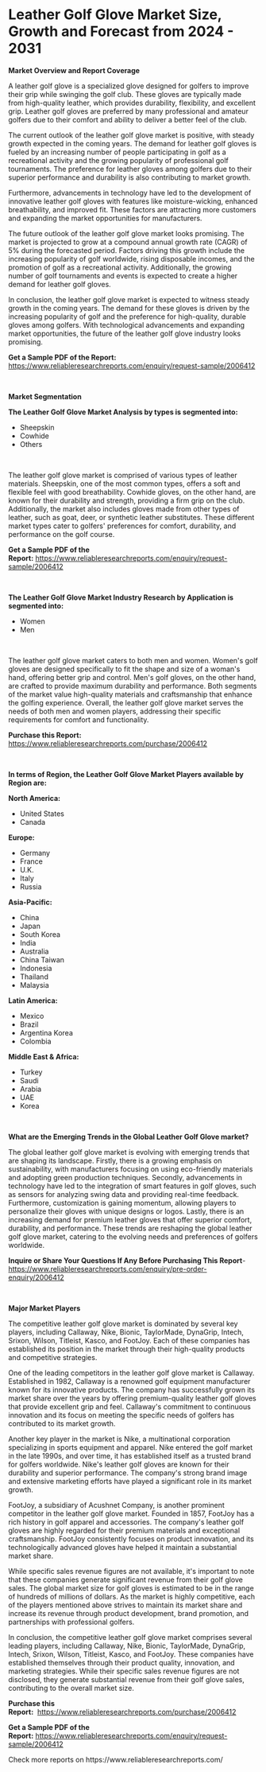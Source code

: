 <p><h1>Leather Golf Glove Market Size, Growth and Forecast from 2024 - 2031</h1></p><p><strong>Market Overview and Report Coverage</strong></p>
<p><p>A leather golf glove is a specialized glove designed for golfers to improve their grip while swinging the golf club. These gloves are typically made from high-quality leather, which provides durability, flexibility, and excellent grip. Leather golf gloves are preferred by many professional and amateur golfers due to their comfort and ability to deliver a better feel of the club.</p><p>The current outlook of the leather golf glove market is positive, with steady growth expected in the coming years. The demand for leather golf gloves is fueled by an increasing number of people participating in golf as a recreational activity and the growing popularity of professional golf tournaments. The preference for leather gloves among golfers due to their superior performance and durability is also contributing to market growth.</p><p>Furthermore, advancements in technology have led to the development of innovative leather golf gloves with features like moisture-wicking, enhanced breathability, and improved fit. These factors are attracting more customers and expanding the market opportunities for manufacturers.</p><p>The future outlook of the leather golf glove market looks promising. The market is projected to grow at a compound annual growth rate (CAGR) of 5% during the forecasted period. Factors driving this growth include the increasing popularity of golf worldwide, rising disposable incomes, and the promotion of golf as a recreational activity. Additionally, the growing number of golf tournaments and events is expected to create a higher demand for leather golf gloves.</p><p>In conclusion, the leather golf glove market is expected to witness steady growth in the coming years. The demand for these gloves is driven by the increasing popularity of golf and the preference for high-quality, durable gloves among golfers. With technological advancements and expanding market opportunities, the future of the leather golf glove industry looks promising.</p></p>
<p><strong>Get a Sample PDF of the Report:</strong> <a href="https://www.reliableresearchreports.com/enquiry/request-sample/2006412">https://www.reliableresearchreports.com/enquiry/request-sample/2006412</a></p>
<p>&nbsp;</p>
<p><strong>Market Segmentation</strong></p>
<p><strong>The Leather Golf Glove Market Analysis by types is segmented into:</strong></p>
<p><ul><li>Sheepskin</li><li>Cowhide</li><li>Others</li></ul></p>
<p>&nbsp;</p>
<p><p>The leather golf glove market is comprised of various types of leather materials. Sheepskin, one of the most common types, offers a soft and flexible feel with good breathability. Cowhide gloves, on the other hand, are known for their durability and strength, providing a firm grip on the club. Additionally, the market also includes gloves made from other types of leather, such as goat, deer, or synthetic leather substitutes. These different market types cater to golfers' preferences for comfort, durability, and performance on the golf course.</p></p>
<p><strong>Get a Sample PDF of the Report:</strong>&nbsp;<a href="https://www.reliableresearchreports.com/enquiry/request-sample/2006412">https://www.reliableresearchreports.com/enquiry/request-sample/2006412</a></p>
<p>&nbsp;</p>
<p><strong>The Leather Golf Glove Market Industry Research by Application is segmented into:</strong></p>
<p><ul><li>Women</li><li>Men</li></ul></p>
<p>&nbsp;</p>
<p><p>The leather golf glove market caters to both men and women. Women's golf gloves are designed specifically to fit the shape and size of a woman's hand, offering better grip and control. Men's golf gloves, on the other hand, are crafted to provide maximum durability and performance. Both segments of the market value high-quality materials and craftsmanship that enhance the golfing experience. Overall, the leather golf glove market serves the needs of both men and women players, addressing their specific requirements for comfort and functionality.</p></p>
<p><strong>Purchase this Report:</strong>&nbsp; <a href="https://www.reliableresearchreports.com/purchase/2006412">https://www.reliableresearchreports.com/purchase/2006412</a></p>
<p>&nbsp;</p>
<p><strong>In terms of Region, the Leather Golf Glove Market Players available by Region are:</strong></p>
<p>
    <p> <strong> North America: </strong>
        <ul>
            <li>United States</li>
            <li>Canada</li>
        </ul>
        </p> 
    <p> <strong> Europe: </strong>
        <ul>
            <li>Germany</li>
            <li>France</li>
            <li>U.K.</li>
            <li>Italy</li>
            <li>Russia</li>
        </ul>
        </p> 
    <p> <strong> Asia-Pacific: </strong>
        <ul>
            <li>China</li>
            <li>Japan</li>
            <li>South Korea</li>
            <li>India</li>
            <li>Australia</li>
            <li>China Taiwan</li>
            <li>Indonesia</li>
            <li>Thailand</li>
            <li>Malaysia</li>
        </ul>
        </p> 
    <p> <strong> Latin America: </strong>
        <ul>
            <li>Mexico</li>
            <li>Brazil</li>
            <li>Argentina Korea</li>
            <li>Colombia</li>
        </ul>
        </p> 
    <p> <strong> Middle East & Africa: </strong>
        <ul>
            <li>Turkey</li>
            <li>Saudi</li>
            <li>Arabia</li>
            <li>UAE</li>
            <li>Korea</li>
        </ul>
    </p>
    </p>
<p>&nbsp;</p>
<p><strong>What are the Emerging Trends in the Global Leather Golf Glove market?</strong></p>
<p><p>The global leather golf glove market is evolving with emerging trends that are shaping its landscape. Firstly, there is a growing emphasis on sustainability, with manufacturers focusing on using eco-friendly materials and adopting green production techniques. Secondly, advancements in technology have led to the integration of smart features in golf gloves, such as sensors for analyzing swing data and providing real-time feedback. Furthermore, customization is gaining momentum, allowing players to personalize their gloves with unique designs or logos. Lastly, there is an increasing demand for premium leather gloves that offer superior comfort, durability, and performance. These trends are reshaping the global leather golf glove market, catering to the evolving needs and preferences of golfers worldwide.</p></p>
<p><strong>Inquire or Share Your Questions If Any Before Purchasing This Report</strong>- <a href="https://www.reliableresearchreports.com/enquiry/pre-order-enquiry/2006412">https://www.reliableresearchreports.com/enquiry/pre-order-enquiry/2006412</a></p>
<p>&nbsp;</p>
<p><strong>Major Market Players</strong></p>
<p><p>The competitive leather golf glove market is dominated by several key players, including Callaway, Nike, Bionic, TaylorMade, DynaGrip, Intech, Srixon, Wilson, Titleist, Kasco, and FootJoy. Each of these companies has established its position in the market through their high-quality products and competitive strategies.</p><p>One of the leading competitors in the leather golf glove market is Callaway. Established in 1982, Callaway is a renowned golf equipment manufacturer known for its innovative products. The company has successfully grown its market share over the years by offering premium-quality leather golf gloves that provide excellent grip and feel. Callaway's commitment to continuous innovation and its focus on meeting the specific needs of golfers has contributed to its market growth.</p><p>Another key player in the market is Nike, a multinational corporation specializing in sports equipment and apparel. Nike entered the golf market in the late 1990s, and over time, it has established itself as a trusted brand for golfers worldwide. Nike's leather golf gloves are known for their durability and superior performance. The company's strong brand image and extensive marketing efforts have played a significant role in its market growth.</p><p>FootJoy, a subsidiary of Acushnet Company, is another prominent competitor in the leather golf glove market. Founded in 1857, FootJoy has a rich history in golf apparel and accessories. The company's leather golf gloves are highly regarded for their premium materials and exceptional craftsmanship. FootJoy consistently focuses on product innovation, and its technologically advanced gloves have helped it maintain a substantial market share.</p><p>While specific sales revenue figures are not available, it's important to note that these companies generate significant revenue from their golf glove sales. The global market size for golf gloves is estimated to be in the range of hundreds of millions of dollars. As the market is highly competitive, each of the players mentioned above strives to maintain its market share and increase its revenue through product development, brand promotion, and partnerships with professional golfers.</p><p>In conclusion, the competitive leather golf glove market comprises several leading players, including Callaway, Nike, Bionic, TaylorMade, DynaGrip, Intech, Srixon, Wilson, Titleist, Kasco, and FootJoy. These companies have established themselves through their product quality, innovation, and marketing strategies. While their specific sales revenue figures are not disclosed, they generate substantial revenue from their golf glove sales, contributing to the overall market size.</p></p>
<p><strong>Purchase this Report:</strong>&nbsp;&nbsp;<a href="https://www.reliableresearchreports.com/purchase/2006412">https://www.reliableresearchreports.com/purchase/2006412</a></p>
<p></p>
<p><strong>Get a Sample PDF of the Report:</strong>&nbsp;<a href="https://www.reliableresearchreports.com/enquiry/request-sample/2006412">https://www.reliableresearchreports.com/enquiry/request-sample/2006412</a></p>
<p>Check more reports on https://www.reliableresearchreports.com/</p>